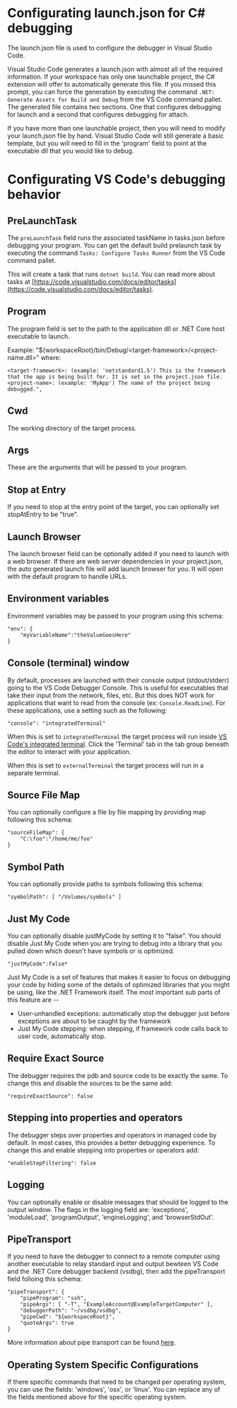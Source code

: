 # Configurating launch.json for C# debugging
The launch.json file is used to configure the debugger in Visual Studio Code.

Visual Studio Code generates a launch.json with almost all of the required information. 
If your workspace has only one launchable project, the C# extension will offer to automatically generate this file. 
If you missed this prompt, you can force the generation by executing the command `.NET: Generate Assets for Build and Debug` from the VS Code command pallet.
The generated file contains two sections. One that configures debugging for launch and a second that configures debugging for attach.

If you have more than one launchable project, then you will need to modify your launch.json file by hand. 
Visual Studio Code will still generate a basic template, but you will need to fill in the 'program' field to point at the executable dll that you would like to debug.


# Configurating VS Code's debugging behavior

## PreLaunchTask
The `preLaunchTask` field runs the associated taskName in tasks.json before debugging your program. You can get the default build prelaunch task by executing the command `Tasks: Configure Tasks Runner` from the VS Code command pallet.

This will create a task that runs `dotnet build`. You can read more about tasks at [https://code.visualstudio.com/docs/editor/tasks](https://code.visualstudio.com/docs/editor/tasks).

## Program
The program field is set to the path to the application dll or .NET Core host executable to launch. 

Example: "${workspaceRoot}/bin/Debug/\<target-framework\>/\<project-name.dll\>" where:

    <target-framework>: (example: 'netstandard1.5') This is the framework that the app is being built for. It is set in the project.json file.
    <project-name>: (example: 'MyApp') The name of the project being debugged.",

## Cwd
The working directory of the target process.

## Args
These are the arguments that will be passed to your program.

## Stop at Entry
If you need to stop at the entry point of the target, you can optionally set stopAtEntry to be "true".

## Launch Browser
The launch browser field can be optionally added if you need to launch with a web browser.
If there are web server dependencies in your project.json, the auto generated launch file will add launch 
browser for you. It will open with the default program to handle URLs.

## Environment variables
Environment variables may be passed to your program using this schema:

    "env": {
        "myVariableName":"theValueGoesHere"
    }

## Console (terminal) window
By default, processes are launched with their console output (stdout/stderr) going to the VS Code Debugger Console. This is useful for executables that take their input from the network, files, etc. But this does NOT work for applications that want to read from the console (ex: `Console.ReadLine`). For these applications, use a setting such as the following:

    "console": "integratedTerminal"

When this is set to `integratedTerminal` the target process will run inside [VS Code's integrated terminal](https://code.visualstudio.com/docs/editor/integrated-terminal). Click the 'Terminal' tab in the tab group beneath the editor to interact with your application.

When this is set to `externalTerminal` the target process will run in a separate terminal.

## Source File Map
You can optionally configure a file by file mapping by providing map following this schema:

    "sourceFileMap": {
        "C:\foo":"/home/me/foo"
    }

## Symbol Path
You can optionally provide paths to symbols following this schema:

    "symbolPath": [ "/Volumes/symbols" ]

## Just My Code
You can optionally disable justMyCode by setting it to "false". You should disable Just My Code when you are trying to debug into a library that you pulled down which doesn't have symbols or is optimized.

    "justMyCode":false*

Just My Code is a set of features that makes it easier to focus on debugging your code by hiding some of the details of optimized libraries that you might be using, like the .NET Framework itself. The most important sub parts of this feature are --

* User-unhandled exceptions: automatically stop the debugger just before exceptions are about to be caught by the framework
* Just My Code stepping: when stepping, if framework code calls back to user code, automatically stop.

## Require Exact Source
The debugger requires the pdb and source code to be exactly the same. To change this and disable the sources to be the same add:

    "requireExactSource": false

## Stepping into properties and operators
The debugger steps over properties and operators in managed code by default. In most cases, this provides a better debugging experience. To change this and enable stepping into properties or operators add:

    "enableStepFiltering": false

## Logging
You can optionally enable or disable messages that should be logged to the output window. The flags in the logging field are: 'exceptions', 'moduleLoad', 'programOutput', 'engineLogging', and 'browserStdOut'.

## PipeTransport
If you need to have the debugger to connect to a remote computer using another executable to relay standard input and output bewteen VS Code and the .NET Core debugger backend (vsdbg), 
then add the pipeTransport field folloing this schema:

    "pipeTransport": {
        "pipeProgram": "ssh",
        "pipeArgs": [ "-T", "ExampleAccount@ExampleTargetComputer" ],
        "debuggerPath": "~/vsdbg/vsdbg",
        "pipeCwd": "${workspaceRoot}",
        "quoteArgs": true
    }

More information about pipe transport can be found [here](https://github.com/OmniSharp/omnisharp-vscode/wiki/Attaching-to-remote-processes).

## Operating System Specific Configurations
If there specific commands that need to be changed per operating system, you can use the fields: 'windows', 'osx', or 'linux'. 
You can replace any of the fields mentioned above for the specific operating system.

